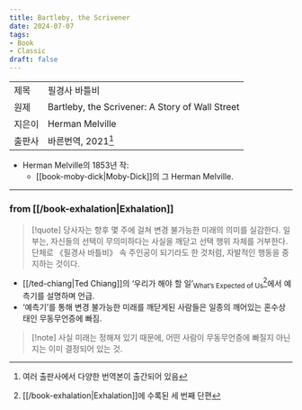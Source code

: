```yaml
---
title: Bartleby, the Scrivener
date: 2024-07-07
tags:
- Book
- Classic
draft: false
---
```


| | |
| --- | --- |
| 제목 | 필경사 바틀비 |
| 원제 | Bartleby, the Scrivener: A Story of Wall Street |
| 지은이 | Herman Melville |
| 출판사 | 바른번역, 2021[^1] |

- Herman Melville의 1853년 작:
    - [[book-moby-dick|Moby-Dick]]의 그 Herman Melville.

[^1]: 여러 출판사에서 다양한 번역본이 출간되어 있음


---
### from [[/book-exhalation|Exhalation]]
> [!quote] 당사자는 향후 몇 주에 걸쳐 변경 불가능한 미래의 의미를 실감한다. 일부는, 자신들의 선택이 무의미하다는 사실을 깨닫고 선택 행위 자체를 거부한다. 단체로 《필경사 바틀비》 속 주인공이 되기라도 한 것처럼, 자발적인 행동을 중지하는 것이다.

- [[/ted-chiang|Ted Chiang]]의 ‘우리가 해야 할 일’<sub>What’s Expected of Us</sub>[^2]에서 예측기를 설명하며 언급.
- ‘예측기’를 통해 변경 불가능한 미래를 깨닫게된 사람들은 일종의 깨어있는 혼수상태인 무동무언증에 빠짐.

> [!note] 사실 미래는 정해져 있기 때문에, 어떤 사람이 무동무언증에 빠질지 아닌지는 이미 결정되어 있는 것.

[^2]: [[/book-exhalation|Exhalation]]에 수록된 세 번째 단편